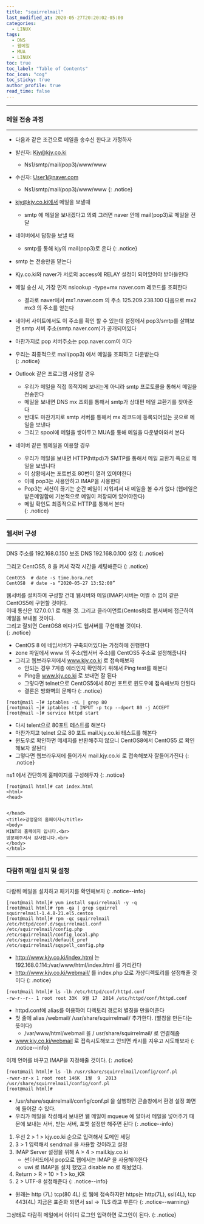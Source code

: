 ```yaml
---
title: "squirrelmail"
last_modified_at: 2020-05-27T20:20:02-05:00
categories:
  - LINUX
tags:
  - DNS
  - 웹메일
  - MUA
  - LINUX
toc: true 
toc_label: "Table of Contents"
toc_icon: "cog"
toc_sticky: true 
author_profile: true 
read_time: false 
---
```

---
### 메일 전송 과정
---

* 다음과 같은 조건으로 메일을 송수신 한다고 가정하자
* 발신자: Kjy@kjy.co.ki
	* Ns1/smtp/mail(pop3)/www/www
* 수신자: User1@naver.com
	* Ns1/smtp/mail(pop3)/www/www
{: .notice}

* kjy@kjy.co.ki에서 메일을 보낼때
	* smtp 에 메일을 보내겠다고 의뢰 그러면 naver 안에 mail(pop3)로 메일을 전달
* 네이버에서 답장을 보낼 때
	* smtp를 통해 kjy의 mail(pop3)로 온다
{: .notice}

* smtp 는 전송만을 맡는다
* Kjy.co.ki와 naver가 서로의 access에 RELAY 설정이 되어있어야 받아들인다  
* 메일 송신 시, 가장 먼저 nslookup -type=mx naver.com 레코드를 조회한다  
	* 결과로 naver에서 mx1.naver.com 의 주소 125.209.238.100 다음으로 mx2 mx3 의 주소를 얻는다  
* 네이버 사이트에서도 이 주소를 확인 할 수 있는데 설정에서 pop3/smtp를 살펴보면 smtp 서버 주소(smtp.naver.com)가 공개되어있다
* 마찬가지로 pop 서버주소는 pop.naver.com이 이다
* 우리는 최종적으로 mail(pop3) 에서 메일을 조회하고 다운받는다  
{: .notice}

* Outlook 같은 프로그램 사용할 경우  
	* 우리가 메일을 직접 목적지에 보내는게 아니라 smtp 프로토콜을 통해서 메일을 전송한다
	* 메일을 보내면 DNS mx 조회를 통해서 smtp가 상대편 메일 교환기를 찾아준다
	* 반대도 마찬가지로 smtp 서버를 통해서 mx 레코드에 등록되어있는 곳으로 메일을 보낸다
	* 그리고 spool에 메일을 쌓아두고 MUA를 통해 메일을 다운받아와서 본다   
* 네이버 같은 웹메일을 이용할 경우 
	* 우리가 메일을 보내면 HTTP(httpd)가 SMTP를 통해서 메일 교환기 쪽으로 메일을 보냅니다
	* 이 상황에서는 포트번호 80번이 열려 있어야한다
	* 이때 pop3는 사용안하고 IMAP을 사용한다
	* Pop3는 세션이 끊기는 순간 메일이 지워져서 내 메일을 볼 수가 없다 (웹메일은 받은메일함에 기본적으로 메일이 저장되어 있어야한다)
	* 메일 확인도 최종적으로 HTTP를 통해서 본다  
{: .notice}

---
### 웹서버 구성
---

DNS 주소를 192.168.0.150
보조 DNS 192.168.0.100 설정
{: .notice}

그리고 CentOS5, 8 을 켜서 각각 시간을 세팅해준다
{: .notice}
```
CentOS5  # date -s time.bora.net
CentOS8  # date -s “2020-05-27 13:52:00”
```

웹서버를 설치하여 구성할 건데  웹서버와  메일(IMAP)서버는 어쩔 수 없이 같은 CentOS5에 구현할 것이다.  
이때 통신은 127.0.0.1 로 해볼 것. 그리고 클라이언트(Centos8)로 웹서버에 접근하여 메일을 보내볼 것이다.  
그리고 잘되면 CentOS8 에다가도 웹서버를 구현해볼 것이다.  
{: .notice}

* CentOS 8 에 네임서버가 구축되어있다는 가정하에 진행한다  
* zone 파일에서 www 의 주소(웹서버 주소)를 CentOS5 주소로 설정해줍니다
* 그리고 웹브라우저에서 www.kjy.co.ki 로 접속해보자
	* 안되는 경우 7계층 에러인지 확인하기 위해서 Ping test를 해본다
	* Ping을 www.kjy.co.ki 로 보내면 잘 된다
	* 그렇다면 telnet으로 CentOS5에서 80번 포트로 윈도우에 접속해보자 안된다
	* 결론은 방화벽의 문제다
{: .notice}
```
[root@mail ~]# iptables -nL | grep 80
[root@mail ~]# iptables -I INPUT -p tcp --dport 80 -j ACCEPT
[root@mail ~]# service httpd start
```
* 다시 telent으로 80포트 테스트를 해본다
* 마찬가지고 telnet 으로 80 포트 mail.kjy.co.ki 테스트를 해본다
* 윈도우로 확인하면 메세지를 반환해주지 않으니 CentOS8에서 CentOS5 로 확인해보자 잘된다
* 그렇다면 웹브라우저에 들어가서 mail.kjy.co.ki 로 접속해보자 잘들어가진다
{: .notice}

ns1 에서 간단하게 홈페이지를 구성해두자
{: .notice}

```
[root@mail html]# cat index.html
<html>
<head>


</head>
<title>강정윤의 홈페이지</title>
<body>
MINT의 홈페이지 입니다.<br>
방문해주셔서 감사합니다.<br>
</body>
</html>
```

---
### 다람쥐 메일 설치 및 설정
---
다람쥐 메일을 설치하고 패키지를 확인해보자
{: .notice--info}
```
[root@mail html]# yum install squirrelmail -y -q
[root@mail html]# rpm -qa | grep squirrel
squirrelmail-1.4.8-21.el5.centos
[root@mail html]# rpm -qc squirrelmail
/etc/httpd/conf.d/squirrelmail.conf
/etc/squirrelmail/config.php
/etc/squirrelmail/config_local.php
/etc/squirrelmail/default_pref
/etc/squirrelmail/sqspell_config.php
```

* http://www.kjy.co.ki/index.html 는 192.168.0.114:/var/www/html/index.html 를 가리킨다
* http://www.kjy.co.ki/webmail/ 를 index.php 으로 가상디렉토리를 설정해줄 것이다 
{: .notice}
```
[root@mail html]# ls -lh /etc/httpd/conf/httpd.conf
-rw-r--r-- 1 root root 33K  9월 17  2014 /etc/httpd/conf/httpd.conf
```
* httpd.conf에 alias를 이용하여 디렉토리 경로의 별칭을 만들어준다
* 첫 줄에 alias	/webmail/	/usr/share/squirrelmail/ 추가한다. (별칭을 만든다는 뜻이다) 
	* /var/www/html/webmail 을 / usr/share/squirrelmail/ 로 연결해줌
* www.kjy.co.ki/webmail 로 접속시도해보고 안되면 캐시를 지우고 시도해보자
{: .notice--info}

이제 언어를 바꾸고 IMAP을 지정해줄 것이다.
{: .notice}
```
[root@mail html]# ls -lh /usr/share/squirrelmail/config/conf.pl
-rwxr-xr-x 1 root root 146K  1월  9  2013 /usr/share/squirrelmail/config/conf.pl
[root@mail html]#
```

* /usr/share/squirrelmail/config/conf.pl 을 실행하면 콘솔창에서 환경 설정 화면에 들어갈 수 있다.
* 우리가 메일을 작성해서 보내면 웹 메일이 mqueue 에 알아서 메일을 넣어주기 때문에 보내는 서버, 받는 서버, 포맷 설정만 해주면 된다
{: .notice--info}

1. 우선 2 > 1 > kjy.co.ki 순으로 입력해서 도메인 세팅
2. 3 > 1  입력해서 sendmail 을 사용할 것이라고 설정
3. IMAP Server 설정을 위해  A > 4 > mail.kjy.co.ki 
	* 썬더버드에서 pop으로  웹에서는 IMAP 을 사용해야한다
	* uwi 로 IMAP을 설치 했었고 disable no 로 해놨었다. 
4. Return > R > 10 > 1 > ko_KR
5. 2 > UTF-8  설정해준다
{: .notice--info} 

* 원래는 http (7L) tcp(80 4L) 로 웹에 접속하지만 https는  http(7L), ssl(4L), tcp 443(4L) 
지금은 표준화 되면서 ssl -> TLS 라고 부른다
{: .notice--warning} 

그상태로 다람쥐 메일에서 아이디 로그인 입력하면 로그인이 된다.
{: .notice} 


